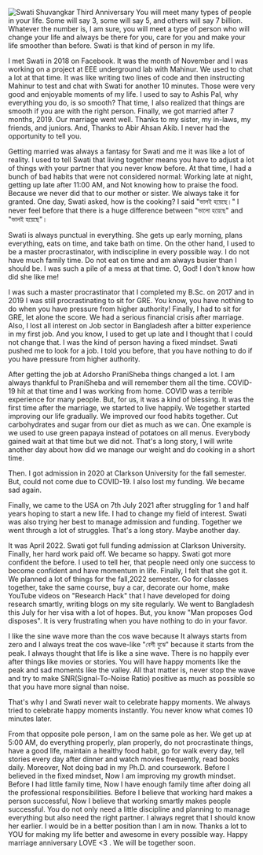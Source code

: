 ![Swati Shuvangkar Third Anniversary](assets/images/Swati-Shuvangkar-3rd-Anniversary.png)
You will meet many types of people in your life. Some will say 3, some will say 5, and others will say 7 billion. Whatever the number is, I am sure, you will meet a type of person who will change your life and always be there for you, care for you and make your life smoother than before. Swati is that kind of person in my life.

I met Swati in 2018 on Facebook. It was the month of November and I was working on a project at EEE underground lab with Mahinur. We used to chat a lot at that time. It was like writing two lines of code and then instructing Mahinur to test and chat with Swati for another 10 minutes. Those were very good and enjoyable moments of my life. I used to say to Ashis Pal, why everything you do, is so smooth? That time, I also realized that things are smooth if you are with the right person. Finally, we got married after 7 months, 2019. Our marriage went well. Thanks to my sister, my in-laws, my friends, and juniors. And, Thanks to Abir Ahsan Akib. I never had the opportunity to tell you.

Getting married was always a fantasy for Swati and me it was like a lot of reality. I used to tell Swati that living together means you have to adjust a lot of things with your partner that you never know before. At that time, I had a bunch of bad habits that were not considered normal: Working late at night, getting up late after 11:00 AM, and Not knowing how to praise the food. Because we never did that to our mother or sister. We always take it for granted. One day, Swati asked, how is the cooking? I said "ভালই হয়েছে।" I never feel before that there is a huge difference between "ভালো হয়েছে" and "ভালই হয়েছে"।

Swati is always punctual in everything. She gets up early morning, plans everything, eats on time, and take bath on time. On the other hand, I used to be a master procrastinator, with indiscipline in every possible way. I do not have much family time. Do not eat on time and am always busier than I should be. I was such a pile of a mess at that time. O, God! I don't know how did she like me!

I was such a master procrastinator that I completed my B.Sc. on 2017 and in 2019 I was still procrastinating to sit for GRE. You know, you have nothing to do when you have pressure from higher authority! Finally, I had to sit for GRE, let alone the score. We had a serious financial crisis after marriage. Also, I lost all interest on Job sector in Bangladesh after a bitter experience in my first job. And you know, I used to get up late and I thought that I could not change that. I was the kind of person having a fixed mindset. Swati pushed me to look for a job. I told you before, that you have nothing to do if you have pressure from higher authority.

After getting the job at Adorsho PraniSheba things changed a lot. I am always thankful to PraniSheba and will remember them all the time. COVID-19 hit at that time and I was working from home. COVID was a terrible experience for many people. But, for us, it was a kind of blessing. It was the first time after the marriage, we started to live happily. We together started improving our life gradually. We improved our food habits together. Cut carbohydrates and sugar from our diet as much as we can. One example is we used to use green papaya instead of potatoes on all menus. Everybody gained wait at that time but we did not. That's a long story, I will write another day about how did we manage our weight and do cooking in a short time.

Then. I got admission in 2020 at Clarkson University for the fall semester. But, could not come due to COVID-19. I also lost my funding. We became sad again.

Finally, we came to the USA on 7th July 2021 after struggling for 1 and half years hoping to start a new life. I had to change my field of interest. Swati was also trying her best to manage admission and funding. Together we went through a lot of struggles. That's a long story. Maybe another day.

It was April 2022. Swati got full funding admission at Clarkson University. Finally, her hard work paid off. We became so happy. Swati got more confident the before. I used to tell her, that people need only one success to become confident and have momentum in life. Finally, I felt that she got it. We planned a lot of things for the fall,2022 semester. Go for classes together, take the same course, buy a car, decorate our home, make YouTube videos on "Research Hack" that I have developed for doing research smartly, writing blogs on my site regularly. We went to Bangladesh this July for her visa with a lot of hopes. But, you know "Man proposes God disposes". It is very frustrating when you have nothing to do in your favor.

I like the sine wave more than the cos wave because It always starts from zero and I always treat the cos wave-like "বেশী বুঝে" because it starts from the peak. I always thought that life is like a sine wave. There is no happily ever after things like movies or stories. You will have happy moments like the peak and sad moments like the valley. All that matter is, never stop the wave and try to make SNR(Signal-To-Noise Ratio) positive as much as possible so that you have more signal than noise.

That's why I and Swati never wait to celebrate happy moments. We always tried to celebrate happy moments instantly. You never know what comes 10 minutes later.

From that opposite pole person, I am on the same pole as her. We get up at 5:00 AM, do everything properly, plan properly, do not procrastinate things, have a good life, maintain a healthy food habit, go for walk every day, tell stories every day after dinner and watch movies frequently, read books daily. Moreover, Not doing bad in my Ph.D. and coursework. Before I believed in the fixed mindset, Now I am improving my growth mindset. Before I had little family time, Now I have enough family time after doing all the professional responsibilities. Before I believe that working hard makes a person successful, Now I believe that working smartly makes people successful. You do not only need a little discipline and planning to manage everything but also need the right partner. I always regret that I should know her earlier. I would be in a better position than I am in now. Thanks a lot to YOU for making my life better and awesome in every possible way. Happy marriage anniversary LOVE <3 . We will be together soon.